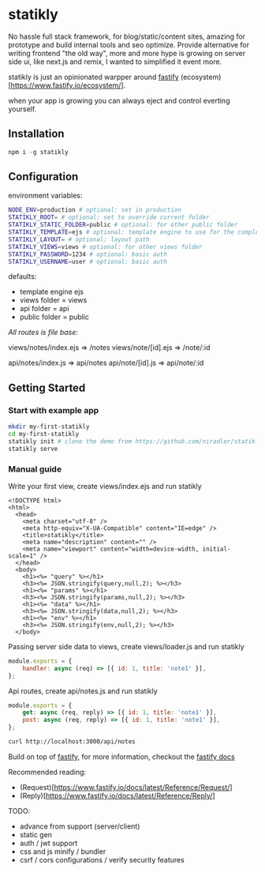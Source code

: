# statikly

No hassle full stack framework, for blog/static/content sites, amazing for prototype and build internal tools and seo optimize.
Provide alternative for writing frontend "the old way", more and more hype is growing on server side ui, like next.js and remix, I wanted to simplified it event more.

statikly is just an opinionated warpper around [fastify](https://www.fastify.io/) (ecosystem)[https://www.fastify.io/ecosystem/].

when your app is growing you can always eject and control everting yourself.

## Installation

```js
npm i -g statikly
```

## Configuration

environment variables:

```sh
NODE_ENV=production # optional: set in production
STATIKLY_ROOT= # optional: set to override current folder
STATIKLY_STATIC_FOLDER=public # optional: for other public folder
STATIKLY_TEMPLATE=ejs # optional: template engine to use for the complete list @fastify/view
STATIKLY_LAYOUT= # optional: layout path
STATIKLY_VIEWS=views # optional: for other views folder
STATIKLY_PASSWORD=1234 # optional: basic auth
STATIKLY_USERNAME=user # optional: basic auth
```

defaults:

-   template engine ejs
-   views folder = views
-   api folder = api
-   public folder = public

_All routes is file base:_

views/notes/index.ejs => /notes
views/note/[id].ejs => /note/:id

api/notes/index.js => api/notes
api/note/[id].js => api/note/:id

## Getting Started

### Start with example app

```sh
mkdir my-first-statikly
cd my-first-statikly
statikly init # clone the demo from https://github.com/niradler/statikly-demo
statikly serve
```

### Manual guide

Write your first view, create views/index.ejs and run statikly

```ejs
<!DOCTYPE html>
<html>
  <head>
    <meta charset="utf-8" />
    <meta http-equiv="X-UA-Compatible" content="IE=edge" />
    <title>statikly</title>
    <meta name="description" content="" />
    <meta name="viewport" content="width=device-width, initial-scale=1" />
  </head>
  <body>
    <h1><%= "query" %></h1>
    <h3><%= JSON.stringify(query,null,2); %></h3>
    <h1><%= "params" %></h1>
    <h3><%= JSON.stringify(params,null,2); %></h3>
    <h1><%= "data" %></h1>
    <h3><%= JSON.stringify(data,null,2); %></h3>
    <h1><%= "env" %></h1>
    <h3><%= JSON.stringify(env,null,2); %></h3>
  </body>
```

Passing server side data to views, create views/loader.js and run statikly

```js
module.exports = {
    handler: async (req) => [{ id: 1, title: 'note1' }],
};
```

Api routes, create api/notes.js and run statikly

```js
module.exports = {
    get: async (req, reply) => [{ id: 1, title: 'note1' }],
    post: async (req, reply) => [{ id: 1, title: 'note1' }],
};
```

```sh
curl http://localhost:3000/api/notes
```

Build on top of [fastify](https://www.fastify.io/), for more information, checkout the [fastify docs](https://www.fastify.io/docs/latest/)

Recommended reading:

-   (Request)[https://www.fastify.io/docs/latest/Reference/Request/]
-   (Reply)[https://www.fastify.io/docs/latest/Reference/Reply/]

TODO:

-   advance from support (server/client)
-   static gen
-   auth / jwt support
-   css and js minify / bundler
-   csrf / cors configurations / verify security features
